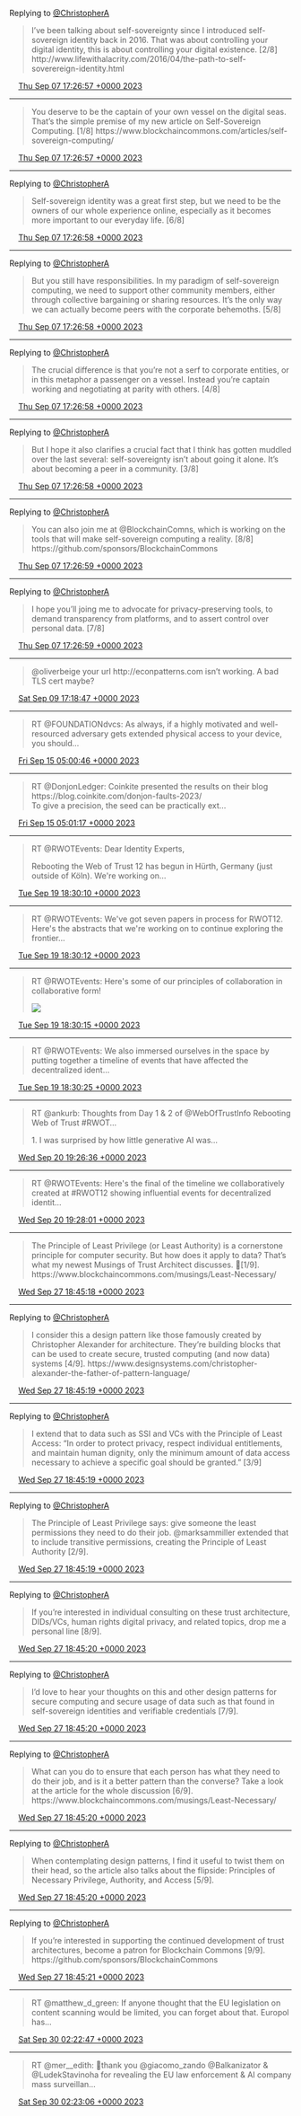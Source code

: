 Replying to [@ChristopherA](https://twitter.com/ChristopherA/status/1699836667350380879)

> I’ve been talking about self\-sovereignty since I introduced self\-sovereign identity back in 2016\. That was about controlling your digital identity, this is about controlling your digital existence\. \[2/8\] http://www\.lifewithalacrity\.com/2016/04/the\-path\-to\-self\-soverereign\-identity\.html

<img src="../../media/tweet.ico" width="12" /> [Thu Sep 07 17:26:57 +0000 2023](https://twitter.com/ChristopherA/status/1699836668491231512)

----

> You deserve to be the captain of your own vessel on the digital seas\. That’s the simple premise of my new article on Self\-Sovereign Computing\. \[1/8\] https://www\.blockchaincommons\.com/articles/self\-sovereign\-computing/

<img src="../../media/tweet.ico" width="12" /> [Thu Sep 07 17:26:57 +0000 2023](https://twitter.com/ChristopherA/status/1699836667350380879)

----

Replying to [@ChristopherA](https://twitter.com/ChristopherA/status/1699836672060584197)

> Self\-sovereign identity was a great first step, but we need to be the owners of our whole experience online, especially as it becomes more important to our everyday life\. \[6/8\]

<img src="../../media/tweet.ico" width="12" /> [Thu Sep 07 17:26:58 +0000 2023](https://twitter.com/ChristopherA/status/1699836673172074772)

----

Replying to [@ChristopherA](https://twitter.com/ChristopherA/status/1699836670886178854)

> But you still have responsibilities\. In my paradigm of self\-sovereign computing, we need to support other community members, either through collective bargaining or sharing resources\. It’s the only way we can actually become peers with the corporate behemoths\. \[5/8\]

<img src="../../media/tweet.ico" width="12" /> [Thu Sep 07 17:26:58 +0000 2023](https://twitter.com/ChristopherA/status/1699836672060584197)

----

Replying to [@ChristopherA](https://twitter.com/ChristopherA/status/1699836669703450931)

> The crucial difference is that you’re not a serf to corporate entities, or in this metaphor a passenger on a vessel\. Instead you’re captain working and negotiating at parity with others\. \[4/8\]

<img src="../../media/tweet.ico" width="12" /> [Thu Sep 07 17:26:58 +0000 2023](https://twitter.com/ChristopherA/status/1699836670886178854)

----

Replying to [@ChristopherA](https://twitter.com/ChristopherA/status/1699836668491231512)

> But I hope it also clarifies a crucial fact that I think has gotten muddled over the last several: self\-sovereignty isn’t about going it alone\. It’s about becoming a peer in a community\. \[3/8\]

<img src="../../media/tweet.ico" width="12" /> [Thu Sep 07 17:26:58 +0000 2023](https://twitter.com/ChristopherA/status/1699836669703450931)

----

Replying to [@ChristopherA](https://twitter.com/ChristopherA/status/1699836674380034130)

> You can also join me at @BlockchainComns, which is working on the tools that will make self\-sovereign computing a reality\. \[8/8\] https://github\.com/sponsors/BlockchainCommons

<img src="../../media/tweet.ico" width="12" /> [Thu Sep 07 17:26:59 +0000 2023](https://twitter.com/ChristopherA/status/1699836675512537375)

----

Replying to [@ChristopherA](https://twitter.com/ChristopherA/status/1699836673172074772)

> I hope you’ll joing me to advocate for privacy\-preserving tools, to demand transparency from platforms, and to assert control over personal data\. \[7/8\]

<img src="../../media/tweet.ico" width="12" /> [Thu Sep 07 17:26:59 +0000 2023](https://twitter.com/ChristopherA/status/1699836674380034130)

----

> @oliverbeige your url http://econpatterns\.com isn’t working\. A bad TLS cert maybe?

<img src="../../media/tweet.ico" width="12" /> [Sat Sep 09 17:18:47 +0000 2023](https://twitter.com/ChristopherA/status/1700559386589253899)

----

> RT @FOUNDATIONdvcs: As always, if a highly motivated and well\-resourced adversary gets extended physical access to your device, you should…

<img src="../../media/tweet.ico" width="12" /> [Fri Sep 15 05:00:46 +0000 2023](https://twitter.com/ChristopherA/status/1702547987111813618)

----

> RT @DonjonLedger: Coinkite presented the results on their blog https://blog\.coinkite\.com/donjon\-faults\-2023/  
> To give a precision, the seed can be practically ext…

<img src="../../media/tweet.ico" width="12" /> [Fri Sep 15 05:01:17 +0000 2023](https://twitter.com/ChristopherA/status/1702548115327537653)

----

> RT @RWOTEvents: Dear Identity Experts,  
>   
> Rebooting the Web of Trust 12 has begun in Hürth, Germany \(just outside of Köln\)\. We're working on…

<img src="../../media/tweet.ico" width="12" /> [Tue Sep 19 18:30:10 +0000 2023](https://twitter.com/ChristopherA/status/1704201228702601650)

----

> RT @RWOTEvents: We've got seven papers in process for RWOT12\. Here's the abstracts that we're working on to continue exploring the frontier…

<img src="../../media/tweet.ico" width="12" /> [Tue Sep 19 18:30:12 +0000 2023](https://twitter.com/ChristopherA/status/1704201240211771491)

----

> RT @RWOTEvents: Here's some of our principles of collaboration in collaborative form\! 
> 
> ![](../../media/1704201252123595106-F6ZIKKRa0AAJcjV.jpg)

<img src="../../media/tweet.ico" width="12" /> [Tue Sep 19 18:30:15 +0000 2023](https://twitter.com/ChristopherA/status/1704201252123595106)

----

> RT @RWOTEvents: We also immersed ourselves in the space by putting together a timeline of events that have affected the decentralized ident…

<img src="../../media/tweet.ico" width="12" /> [Tue Sep 19 18:30:25 +0000 2023](https://twitter.com/ChristopherA/status/1704201294611894670)

----

> RT @ankurb: Thoughts from Day 1 &amp; 2 of @WebOfTrustInfo Rebooting Web of Trust \#RWOT\.\.\.  
>   
> 1\. I was surprised by how little generative AI was…

<img src="../../media/tweet.ico" width="12" /> [Wed Sep 20 19:26:36 +0000 2023](https://twitter.com/ChristopherA/status/1704577818213106128)

----

> RT @RWOTEvents: Here's the final of the timeline we collaboratively created at \#RWOT12 showing influential events for decentralized identit…

<img src="../../media/tweet.ico" width="12" /> [Wed Sep 20 19:28:01 +0000 2023](https://twitter.com/ChristopherA/status/1704578177849508138)

----

> The Principle of Least Privilege \(or Least Authority\) is a cornerstone principle for computer security\. But how does it apply to data? That’s what my newest Musings of Trust Architect discusses\. 🧵\[1/9\]\. https://www\.blockchaincommons\.com/musings/Least\-Necessary/

<img src="../../media/tweet.ico" width="12" /> [Wed Sep 27 18:45:18 +0000 2023](https://twitter.com/ChristopherA/status/1707104143301902602)

----

Replying to [@ChristopherA](https://twitter.com/ChristopherA/status/1707104145801711818)

> I consider this a design pattern like those famously created by Christopher Alexander for architecture\. They’re building blocks that can be used to create secure, trusted computing \(and now data\) systems \[4/9\]\. https://www\.designsystems\.com/christopher\-alexander\-the\-father\-of\-pattern\-language/

<img src="../../media/tweet.ico" width="12" /> [Wed Sep 27 18:45:19 +0000 2023](https://twitter.com/ChristopherA/status/1707104147110257017)

----

Replying to [@ChristopherA](https://twitter.com/ChristopherA/status/1707104144639791603)

> I extend that to data such as SSI and VCs with the Principle of Least Access: “In order to protect privacy, respect individual entitlements, and maintain human dignity, only the minimum amount of data access necessary to achieve a specific goal should be granted\.” \[3/9\]

<img src="../../media/tweet.ico" width="12" /> [Wed Sep 27 18:45:19 +0000 2023](https://twitter.com/ChristopherA/status/1707104145801711818)

----

Replying to [@ChristopherA](https://twitter.com/ChristopherA/status/1707104143301902602)

> The Principle of Least Privilege says: give someone the least permissions they need to do their job\. @marksammiller extended that to include transitive permissions, creating the Principle of Least Authority \[2/9\]\.

<img src="../../media/tweet.ico" width="12" /> [Wed Sep 27 18:45:19 +0000 2023](https://twitter.com/ChristopherA/status/1707104144639791603)

----

Replying to [@ChristopherA](https://twitter.com/ChristopherA/status/1707104150771917178)

> If you’re interested in individual consulting on these trust architecture, DIDs/VCs, human rights digital privacy, and related topics, drop me a personal line \[8/9\]\.

<img src="../../media/tweet.ico" width="12" /> [Wed Sep 27 18:45:20 +0000 2023](https://twitter.com/ChristopherA/status/1707104151971537000)

----

Replying to [@ChristopherA](https://twitter.com/ChristopherA/status/1707104149563900303)

> I’d love to hear your thoughts on this and other design patterns for secure computing and secure usage of data such as that found in self\-sovereign identities and verifiable credentials \[7/9\]\.

<img src="../../media/tweet.ico" width="12" /> [Wed Sep 27 18:45:20 +0000 2023](https://twitter.com/ChristopherA/status/1707104150771917178)

----

Replying to [@ChristopherA](https://twitter.com/ChristopherA/status/1707104148427321654)

> What can you do to ensure that each person has what they need to do their job, and is it a better pattern than the converse? Take a look at the article for the whole discussion \[6/9\]\. https://www\.blockchaincommons\.com/musings/Least\-Necessary/

<img src="../../media/tweet.ico" width="12" /> [Wed Sep 27 18:45:20 +0000 2023](https://twitter.com/ChristopherA/status/1707104149563900303)

----

Replying to [@ChristopherA](https://twitter.com/ChristopherA/status/1707104147110257017)

> When contemplating design patterns, I find it useful to twist them on their head, so the article also talks about the flipside: Principles of Necessary Privilege, Authority, and Access \[5/9\]\.

<img src="../../media/tweet.ico" width="12" /> [Wed Sep 27 18:45:20 +0000 2023](https://twitter.com/ChristopherA/status/1707104148427321654)

----

Replying to [@ChristopherA](https://twitter.com/ChristopherA/status/1707104151971537000)

> If you’re interested in supporting the continued development of trust architectures, become a patron for Blockchain Commons \[9/9\]\. https://github\.com/sponsors/BlockchainCommons

<img src="../../media/tweet.ico" width="12" /> [Wed Sep 27 18:45:21 +0000 2023](https://twitter.com/ChristopherA/status/1707104153124880817)

----

> RT @matthew\_d\_green: If anyone thought that the EU legislation on content scanning would be limited, you can forget about that\. Europol has…

<img src="../../media/tweet.ico" width="12" /> [Sat Sep 30 02:22:47 +0000 2023](https://twitter.com/ChristopherA/status/1707944047304978866)

----

> RT @mer\_\_edith: 🙏thank you @giacomo\_zando @Balkanizator &amp; @LudekStavinoha for revealing the EU law enforcement &amp; AI company mass surveillan…

<img src="../../media/tweet.ico" width="12" /> [Sat Sep 30 02:23:06 +0000 2023](https://twitter.com/ChristopherA/status/1707944125126099072)